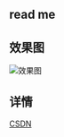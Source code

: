 ## read me

## 效果图
![效果图](http://img.blog.csdn.net/20170714171116619?watermark/2/text/aHR0cDovL2Jsb2cuY3Nkbi5uZXQvQW5keV9sMQ==/font/5a6L5L2T/fontsize/400/fill/I0JBQkFCMA==/dissolve/70/gravity/SouthEast)
## 详情
[CSDN](http://blog.csdn.net/Andy_l1/article/details/75126252)
 

